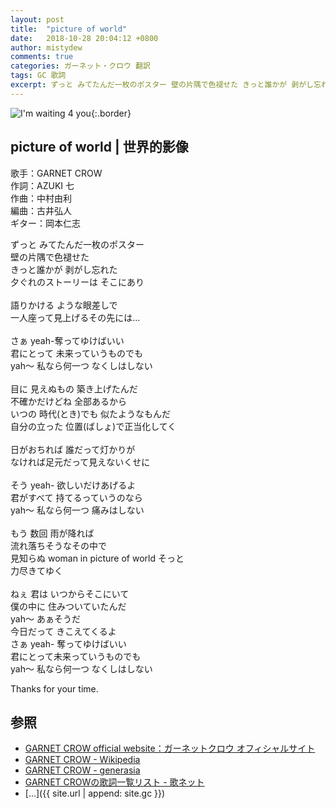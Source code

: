 ```yaml
---
layout: post
title:  "picture of world"
date:   2018-10-28 20:04:12 +0800
author: mistydew
comments: true
categories: ガーネット・クロウ 翻訳
tags: GC 歌詞
excerpt: ずっと みてたんだ一枚のポスター 壁の片隅で色褪せた きっと誰かが 剥がし忘れた 夕ぐれのストーリーは そこにあり
---
```

![I'm waiting 4 you](https://raw.githubusercontent.com/mistydew/gc2/master/cover/album/AL04_I'm%20waiting%204%20you.jpg){:.border}

## picture of world | 世界的影像

歌手：GARNET CROW<br>
作詞：AZUKI 七<br>
作曲：中村由利<br>
編曲：古井弘人<br>
ギター：岡本仁志

ずっと みてたんだ一枚のポスター<br>
壁の片隅で色褪せた<br>
きっと誰かが 剥がし忘れた<br>
夕ぐれのストーリーは そこにあり<br>
<br>
語りかける ような眼差しで<br>
一人座って見上げるその先には…<br>
<br>
さぁ yeah-奪ってゆけばいい<br>
君にとって 未来っていうものでも<br>
yah～ 私なら何一つ なくしはしない<br>
<br>
目に 見えぬもの 築き上げたんだ<br>
不確かだけどね 全部あるから<br>
いつの 時代(とき)でも 似たようなもんだ<br>
自分の立った 位置(ばしょ)で正当化してく<br>
<br>
日がおちれば 誰だって灯かりが<br>
なければ足元だって見えないくせに<br>
<br>
そう yeah- 欲しいだけあげるよ<br>
君がすべて 持てるっていうのなら<br>
yah～ 私なら何一つ 痛みはしない<br>
<br>
もう 数回 雨が降れば<br>
流れ落ちそうなその中で<br>
見知らぬ woman in picture of world そっと<br>
力尽きてゆく<br>
<br>
ねぇ 君は いつからそこにいて<br>
僕の中に 住みついていたんだ<br>
yah～ あぁそうだ<br>
今日だって きこえてくるよ<br>
さぁ yeah- 奪ってゆけばいい<br>
君にとって未来っていうものでも<br>
yah～ 私なら何一つ なくしはしない

Thanks for your time.

## 参照
* [GARNET CROW official website：ガーネットクロウ オフィシャルサイト](http://www.garnetcrow.com)
* [GARNET CROW - Wikipedia](https://ja.wikipedia.org/wiki/GARNET_CROW)
* [GARNET CROW - generasia](https://www.generasia.com/wiki/GARNET_CROW)
* [GARNET CROWの歌詞一覧リスト - 歌ネット](https://www.uta-net.com/artist/344)
* [...]({{ site.url | append: site.gc }})
